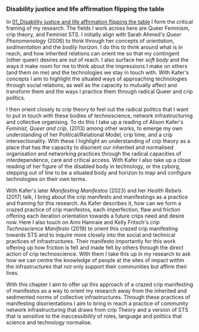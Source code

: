 ### Disability justice and life affirmation flipping the table

In [01_Disability justice and life affirmation flipping the table](../../01_Disability%20justice%20and%20life%20affirmation%20flipping%20the%20table/01_Disability%20justice%20and%20life%20affirmation%20flipping%20the%20table.md) I form the critical framing of my research. The fields I work across here are Queer Feminism, crip theory, and Feminist STS. I initially align with Sarah Ahmed's *Queer Phenomenology* (2006) to think through her concepts of *orientation*, *sedimentation* and the *bodily horizon.* I do this to think around what is in reach, and how inherited relations can orient me so that my contingent (other queer) desires are out of reach. I also surface her *soft body* and the ways it make room for me to think about the impressions I make on others (and them on me) and the technologies we stay in touch with. With Kafer's concepts I aim to highlight the situated ways of approaching technologies through social relations, as well as the capacity to mutually affect and transform them and the ways I practice them through radical Queer and crip politics.

I then orient closely to crip theory to feel out the radical politics that I want to put in touch with these bodies of technoscience, network infrastructuring and collective organising. To do this I take up a reading of Alison Kafer's *Feminist, Queer and crip*, (2013) among other works, to emerge my own understanding of her Political/Relational Model, crip time, and a crip intersectionality. With these I highlight an understanding of crip theory as a place that has the capacity to disorient our inherited and normalised organisation and networking practices through the radical capacities of interdependence, care and critical access. With Kafer I also take up a close reading of her figure of the disabled body in technology, or the cyborg, stepping out of line to be a situated body and horizon to map and configure technologies on their own terms.

With Kafer's later *Manifesting Manifestos* (2023) and her *Health Rebels* (2017) talk, I bring about the crip manifesto and manifestings as a practice and framing for this research. As Kafer describes it, how can we form a crazed practice of crip manifestos, each imperfection, flaw and friction offering each iteration orientation towards a future crips need and desire now. Here I also touch on Aimi Hamraie and Kelly Fritsch's *crip Technoscience Manifesto* (2019) to orient this crazed crip manifesting towards STS and to inquire more closely into the social and technical practices of infrastructures. Their manifesto importantly for this work offering up how friction is felt and made felt by others through the direct action of crip technoscience. With them I take this up in my research to ask how we can centre the knowledge of people at the sites of impact within the infrastructures that not only support their communities but affirm their lives.

With this chapter I aim to offer up this approach of a crazed crip manifesting of manifestos as a way to orient my research away from the inherited and sedimented norms of collective infrastructures. Through these practices of manifesting disorientations I aim to bring in reach a practice of community network infrastructuring that draws from crip Theory and a version of STS that is sensitive to the inaccessibility of roles, language and politics that science and technology normalise.

